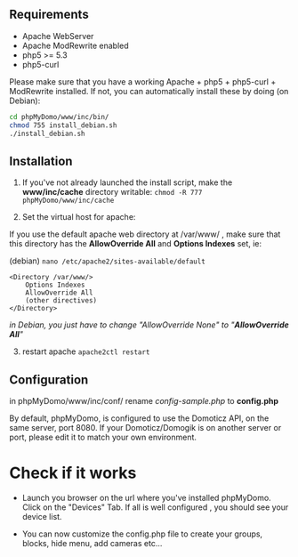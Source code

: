 
## Requirements ############################################

- Apache WebServer
- Apache ModRewrite enabled
- php5 >= 5.3
- php5-curl

Please make sure that you have a working Apache + php5 + php5-curl + ModRewrite installed. If not, you can automatically install these by doing (on Debian):

```sh
cd phpMyDomo/www/inc/bin/
chmod 755 install_debian.sh
./install_debian.sh
```


## Installation ##############################################

1) If you've not already launched the install script, make the __www/inc/cache__ directory writable:
`chmod -R 777 phpMyDomo/www/inc/cache`

2) Set the virtual host for apache: 

If you use the default apache web directory at /var/www/ , make sure that this directory has the __AllowOverride All__ and __Options Indexes__ set, ie:

(debian) `nano /etc/apache2/sites-available/default`
```
<Directory /var/www/>	
	Options Indexes
	AllowOverride All
	(other directives)
</Directory>
```
_in Debian, you just have to change "AllowOverride None" to "__AllowOverride All__"_

3) restart apache
`apache2ctl restart`


## Configuration ##########################################

in phpMyDomo/www/inc/conf/
rename _config-sample.php_ to __config.php__

By default, phpMyDomo, is configured to use the Domoticz API, on the same server, port 8080. If your Domoticz/Domogik is on another server or port, please edit it to match your own environment.


# Check if it works #########################################

- Launch you browser on the url where you've installed phpMyDomo.
 Click on the "Devices" Tab. If all is well configured , you should see your device list.

- You can now customize the config.php file to create your groups, blocks, hide menu, add cameras etc...


